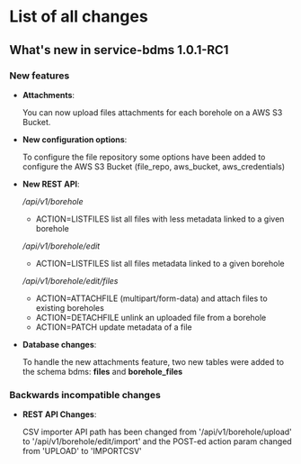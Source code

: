 # List of all changes

## What's new in service-bdms 1.0.1-RC1

### New features

 - **Attachments**: 
   
   You can now upload files attachments for each borehole on a AWS S3 Bucket.

 - **New configuration options**:
   
   To configure the file repository some options have been added to configure
   the AWS S3 Bucket (file_repo, aws_bucket, aws_credentials)

 - **New REST API**:

   */api/v1/borehole*

   - ACTION=LISTFILES list all files with less metadata linked to a given borehole

   */api/v1/borehole/edit*

   - ACTION=LISTFILES list all files metadata linked to a given borehole 
   
   */api/v1/borehole/edit/files*

   - ACTION=ATTACHFILE (multipart/form-data) and attach files to existing boreholes
   - ACTION=DETACHFILE unlink an uploaded file from a borehole
   - ACTION=PATCH update metadata of a file


 - **Database changes**:
   
   To handle the new attachments feature, two new tables were added to the
   schema bdms: **files** and **borehole_files**


### Backwards incompatible changes

 - **REST API Changes**:
   
   CSV importer API path has been changed from '/api/v1/borehole/upload' to
   '/api/v1/borehole/edit/import' and the POST-ed action param changed from
   'UPLOAD' to 'IMPORTCSV'